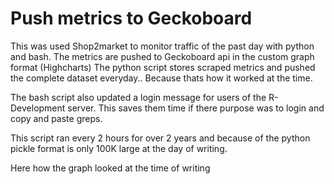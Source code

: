 # Push metrics to Geckoboard

This was used Shop2market to monitor traffic of the past day with python and bash.
The metrics are pushed to Geckoboard api in the custom graph format (Highcharts)
The python script stores scraped metrics and pushed the complete dataset everyday.. Because thats how it worked at the time.

The bash script also updated a login message for users of the R-Development server. This saves them time if there purpose was to login and copy and paste greps.

This script ran every 2 hours for over 2 years and because of the python pickle format is only 100K large at the day of writing.

Here how the graph looked at the time of writing

